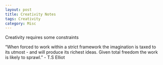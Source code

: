 ```yaml
---
layout: post
title: Creativity Notes
tags: Creativity
category: Misc
---
```


Creativity requires some constraints

“When forced to work within a strict framework the imagination is taxed to its utmost - and will produce its richest ideas. Given total freedom the work is likely to sprawl.” - T.S Elliot
